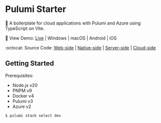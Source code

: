 # Pulumi Starter

🎄 A boilerplate for cloud applications with Pulumi and Azure using TypeScript on Vite.

:rainbow: View Demo: [Live](https://vue-starter-6fa6.onrender.com) | Windows | macOS | Android | iOS

:octocat: Source Code: [Web-side](https://github.com/Shyam-Chen/Vue-Starter) | [Native-side](https://github.com/Shyam-Chen/Tauri-Starter) | [Server-side](https://github.com/Shyam-Chen/Fastify-Starter) | [Cloud-side](https://github.com/Shyam-Chen/Pulumi-Starter)

## Getting Started

Prerequisites:

- Node.js v20
- PNPM v9
- Docker v4
- Pulumi v3
- Azure v2

```sh
$ pulumi stack select dev
```
